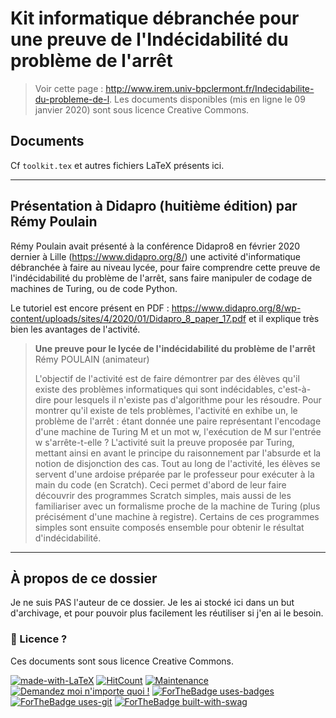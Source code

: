 # Kit informatique débranchée pour une preuve de l'Indécidabilité du problème de l'arrêt

> Voir cette page : <http://www.irem.univ-bpclermont.fr/Indecidabilite-du-probleme-de-l>.
> Les documents disponibles (mis en ligne le 09 janvier 2020) sont sous licence Creative Commons.

## Documents

Cf `toolkit.tex` et autres fichiers LaTeX présents ici.

---

##  Présentation à Didapro (huitième édition) par Rémy Poulain

Rémy Poulain avait présenté à la conférence Didapro8 en février 2020 dernier à Lille (<https://www.didapro.org/8/>) une activité d'informatique débranchée à faire au niveau lycée, pour faire comprendre cette preuve de l'indécidabilité du problème de l'arrêt, sans faire manipuler de codage de machines de Turing, ou de code Python.

Le tutoriel est encore présent en PDF : <https://www.didapro.org/8/wp-content/uploads/sites/4/2020/01/Didapro_8_paper_17.pdf> et il explique très bien les avantages de l'activité.

> **Une preuve pour le lycée de l'indécidabilité du problème de l'arrêt** Rémy POULAIN (animateur)
>
> L'objectif de l'activité est de faire démontrer par des élèves qu'il existe des problèmes informatiques qui sont indécidables, c'est-à-dire pour lesquels il n'existe pas d'algorithme pour les résoudre. Pour montrer qu'il existe de tels problèmes, l'activité en exhibe un, le problème de l'arrêt : étant donnée une paire représentant l'encodage d'une machine de Turing M et un mot w, l'exécution de M sur l'entrée w s'arrête-t-elle ? L'activité suit la preuve proposée par Turing, mettant ainsi en avant le principe du raisonnement par l'absurde et la notion de disjonction des cas. Tout au long de l'activité, les élèves se servent d'une ardoise préparée par le professeur pour exécuter à la main du code (en Scratch). Ceci permet d'abord de leur faire découvrir des programmes Scratch simples, mais aussi de les familiariser avec un formalisme proche de la machine de Turing (plus précisément d'une machine à registre). Certains de ces programmes simples sont ensuite composés ensemble pour obtenir le résultat d'indécidabilité.

---

## À propos de ce dossier

Je ne suis PAS l'auteur de ce dossier.
Je les ai stocké ici dans un but d'archivage, et pour pouvoir plus facilement les réutiliser si j'en ai le besoin.

### :scroll: Licence ?

Ces documents sont sous licence Creative Commons.

[![made-with-LaTeX](https://img.shields.io/badge/Made%20with-LaTeX-1f425f.svg)](https://www.latex-project.org/)
[![HitCount](http://hits.dwyl.io/Naereen/kit-informatique-debranchee-preuve-pb-arret-Turing.svg)](http://hits.dwyl.io/Naereen/kit-informatique-debranchee-preuve-pb-arret-Turing)
[![Maintenance](https://img.shields.io/badge/Maintained%3F-yes-green.svg)](https://GitHub.com/Naereen/kit-informatique-debranchee-preuve-pb-arret-Turing/graphs/commit-activity)
[![Demandez moi n'importe quoi !](https://img.shields.io/badge/Demandez%20moi-n'%20importe%20quoi-1abc9c.svg)](https://GitHub.com/Naereen/ama.fr)
[![ForTheBadge uses-badges](http://ForTheBadge.com/images/badges/uses-badges.svg)](http://ForTheBadge.com)
[![ForTheBadge uses-git](http://ForTheBadge.com/images/badges/uses-git.svg)](https://GitHub.com/)
[![ForTheBadge built-with-swag](http://ForTheBadge.com/images/badges/built-with-swag.svg)](https://GitHub.com/Naereen/)
